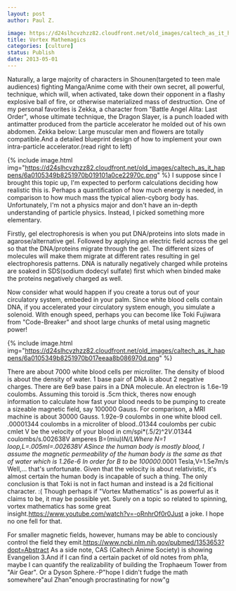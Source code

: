 ```yaml
---
layout: post
author: Paul Z.

image: https://d24slhcvzhzz82.cloudfront.net/old_images/caltech_as_it_happens/6a0105349b8251970b01901baae606970b.png
title: Vortex Mathemagics
categories: [culture]
status: Publish
date: 2013-05-01
---
```


Naturally, a large majority of characters in Shounen(targeted to teen male audiences) fighting Manga/Anime come with their own secret, all powerful, technique, which will, when activated, take down their opponent in a flashy explosive ball of fire, or otherwise materialized mass of destruction. One of my personal favorites is Zekka, a character from "Battle Angel Alita: Last Order", whose ultimate technique, the Dragon Slayer, is a punch loaded with antimatter produced from the particle accelerator he molded out of his own abdomen. Zekka below:
Large muscular men and flowers are totally compatible.And a detailed blueprint design of how to implement your own intra-particle accelerator.(read right to left)


{% include image.html img="https://d24slhcvzhzz82.cloudfront.net/old_images/caltech_as_it_happens/6a0105349b8251970b019101a0ce22970c.png" %}
I suppose since I brought this topic up, I'm expected to perform calculations deciding how realistic this is. Perhaps a quantification of how much energy is needed, in comparison to how much mass the typical alien-cyborg body has. Unfortunately, I'm not a physics major and don't have an in-depth understanding of particle physics. Instead, I picked something more elementary.

Firstly, gel electrophoresis is when you put DNA/proteins into slots made in agarose/alternative gel. Followed by applying an electric field across the gel so that the DNA/proteins migrate through the gel. The different sizes of molecules will make them migrate at different rates resulting in gel electrophoresis patterns. DNA is naturally negatively charged while proteins are soaked in SDS(sodium dodecyl sulfate) first which when binded make the proteins negatively charged as well.

Now consider what would happen if you create a torus out of your circulatory system, embeded in your palm. Since white blood cells contain DNA, if you accelerated your circulatory system enough, you simulate a solenoid. With enough speed, perhaps you can become like Toki Fujiwara from "Code-Breaker" and shoot large chunks of metal using magnetic power!


{% include image.html img="https://d24slhcvzhzz82.cloudfront.net/old_images/caltech_as_it_happens/6a0105349b8251970b017eeaa8b086970d.png" %}

There are about 7000 white blood cells per microliter. The density of blood is about the density of water. 1 base pair of DNA is about 2 negative charges. There are 6e9 base pairs in a DNA molecule. An electron is 1.6e-19 coulombs. Assuming this toroid is .5cm thick, theres now enough information to calculate how fast your blood needs to be pumping to create a sizeable magnetic field, say 100000 Gauss. For comparison, a MRI machine is about 30000 Gauss. 
1.92e-9 coulombs in one white blood cell. .00001344 coulombs in a microliter of blood..01344 coulombs per cubic cmlet V be the velocity of your blood in cm/spi*(.5/2)^2*V*.01344 coulombs/s.002638V amperes
B=(miu)I*N/LWhere N=1 loop,L=.005mI=.002638V ASince the human body is mostly blood, I assume the magnetic permeability of the human body is the same as that of water which is 1.26e-6
In order for B to be 100000*.0001 Tesla,V=1.5e7m/s
Well,... that's unfortunate. Given that the velocity is about relativistic, it's almost certain the human body is incapable of such a thing. The only conclusion is that Toki is not in fact human and instead is a 2d ficitional character. :(
Though perhaps if "Vortex Mathematics" is as powerful as it claims to be, it may be possible yet. Surely on a topic so related to spinning, vortex mathematics has some great insight.https://www.youtube.com/watch?v=-oRnhrOf0r0Just a joke. I hope no one fell for that.

For smaller magnetic fields, however, humans may be able to conciously control the field they emit.https://www.ncbi.nlm.nih.gov/pubmed/1353653?dopt=Abstract
As a side note, CAS (Caltech Anime Society) is showing Evangelion 3.And if I can find a certain packet of old notes from ph1a, maybe I can quantify the realizability of building the Trophaeum Tower from "Air Gear". Or a Dyson Sphere.-P"hope I didn't fudge the math somewhere"aul Zhan"enough procrastinating for now"g
